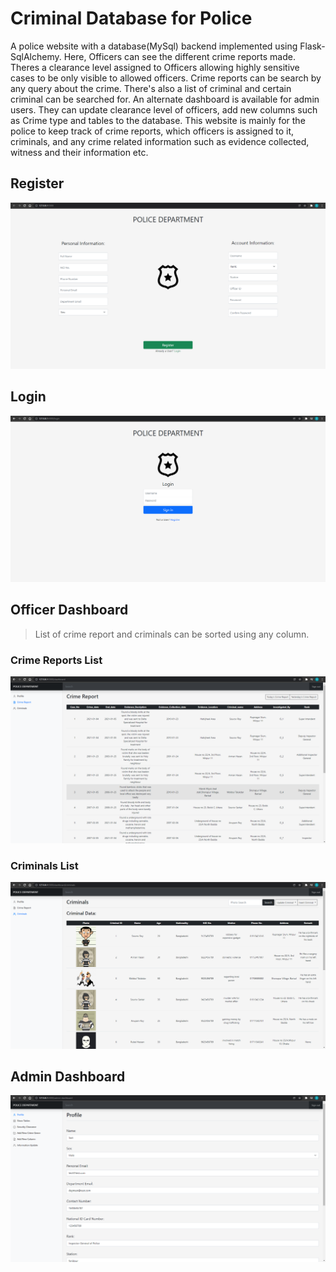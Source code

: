 # Criminal Database for Police
A police website with a database(MySql) backend implemented using Flask-SqlAlchemy. Here, Officers can see the different crime reports made. Theres a clearance level assigned to Officers allowing highly sensitive cases to be only visible to allowed officers. Crime reports can be search by any query about the crime. There's also a list of criminal and certain criminal can be searched for. An alternate dashboard is available for admin users. They can update clearance level of officers, add new columns such as Crime type and tables to the database. This website is mainly for the police to keep track of crime reports, which officers is assigned to it, criminals, and any crime related information such as evidence collected, witness and their information etc.

## Register
![Registration Page](static/images/register.PNG)

## Login
![Login Page](static/images/signin.PNG)

## Officer Dashboard
>List of crime report and criminals can be sorted using any column.
### Crime Reports List
![Login Page](static/images/dashboard.PNG)
### Criminals List
![Login Page](static/images/list_of_criminals.PNG)

## Admin Dashboard
![Login Page](static/images/admin-dashboard.PNG)